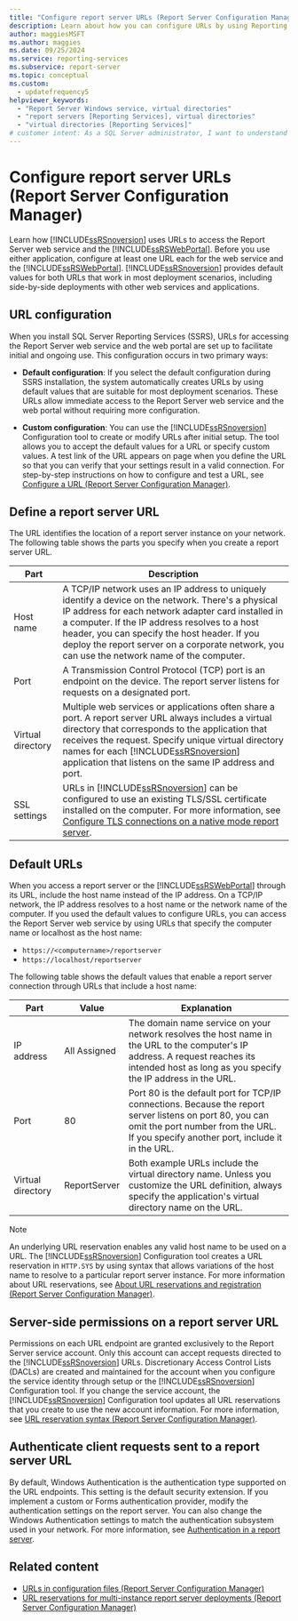 ```yaml
---
title: "Configure report server URLs (Report Server Configuration Manager)"
description: Learn about how you can configure URLs by using Reporting Services to access the Report Server web service and web portal.
author: maggiesMSFT
ms.author: maggies
ms.date: 09/25/2024
ms.service: reporting-services
ms.subservice: report-server
ms.topic: conceptual
ms.custom:
  - updatefrequency5
helpviewer_keywords:
  - "Report Server Windows service, virtual directories"
  - "report servers [Reporting Services], virtual directories"
  - "virtual directories [Reporting Services]"
# customer intent: As a SQL Server administrator, I want to understand how to configure report server URLs so that I can ensure proper access to the Report Server web service and the web portal.
---
```

# Configure report server URLs (Report Server Configuration Manager)

Learn how [!INCLUDE[ssRSnoversion](../../includes/ssrsnoversion-md.md)] uses URLs to access the Report Server web service and the [!INCLUDE[ssRSWebPortal](../../includes/ssrswebportal.md)]. Before you use either application, configure at least one URL each for the web service and the [!INCLUDE[ssRSWebPortal](../../includes/ssrswebportal.md)]. [!INCLUDE[ssRSnoversion](../../includes/ssrsnoversion-md.md)] provides default values for both URLs that work in most deployment scenarios, including side-by-side deployments with other web services and applications.

## URL configuration

When you install SQL Server Reporting Services (SSRS), URLs for accessing the Report Server web service and the web portal are set up to facilitate initial and ongoing use. This configuration occurs in two primary ways:

- **Default configuration**: If you select the default configuration during SSRS installation, the system automatically creates URLs by using default values that are suitable for most deployment scenarios. These URLs allow immediate access to the Report Server web service and the web portal without requiring more configuration.

- **Custom configuration**: You can use the [!INCLUDE[ssRSnoversion](../../includes/ssrsnoversion-md.md)] Configuration tool to create or modify URLs after initial setup. The tool allows you to accept the default values for a URL or specify custom values. A test link of the URL appears on page when you define the URL so that you can verify that your settings result in a valid connection. For step-by-step instructions on how to configure and test a URL, see [Configure a URL (Report Server Configuration Manager)](../../reporting-services/install-windows/configure-a-url-ssrs-configuration-manager.md).

## Define a report server URL

The URL identifies the location of a report server instance on your network. The following table shows the parts you specify when you create a report server URL.

|Part|Description|
|----------|-----------------|
|Host name|A TCP/IP network uses an IP address to uniquely identify a device on the network. There's a physical IP address for each network adapter card installed in a computer. If the IP address resolves to a host header, you can specify the host header. If you deploy the report server on a corporate network, you can use the network name of the computer.|
|Port|A Transmission Control Protocol (TCP) port is an endpoint on the device. The report server listens for requests on a designated port.|
|Virtual directory|Multiple web services or applications often share a port. A report server URL always includes a virtual directory that corresponds to the application that receives the request. Specify unique virtual directory names for each [!INCLUDE[ssRSnoversion](../../includes/ssrsnoversion-md.md)] application that listens on the same IP address and port.|
|SSL settings|URLs in [!INCLUDE[ssRSnoversion](../../includes/ssrsnoversion-md.md)] can be configured to use an existing TLS/SSL certificate installed on the computer. For more information, see [Configure TLS connections on a native mode report server](../../reporting-services/security/configure-ssl-connections-on-a-native-mode-report-server.md).|

## Default URLs

 When you access a report server or the [!INCLUDE[ssRSWebPortal](../../includes/ssrswebportal.md)] through its URL, include the host name instead of the IP address. On a TCP/IP network, the IP address resolves to a host name or the network name of the computer. If you used the default values to configure URLs, you can access the Report Server web service by using URLs that specify the computer name or localhost as the host name:

- `https://<computername>/reportserver`
- `https://localhost/reportserver`

 The following table shows the default values that enable a report server connection through URLs that include a host name:

|Part|Value|Explanation|
|----------|-----------|-----------------|
|IP address|All Assigned|The domain name service on your network resolves the host name in the URL to the computer's IP address. A request reaches its intended host as long as you specify the IP address in the URL.|
|Port|80|Port 80 is the default port for TCP/IP connections. Because the report server listens on port 80, you can omit the port number from the URL. If you specify another port, include it in the URL.|
|Virtual directory|ReportServer|Both example URLs include the virtual directory name. Unless you customize the URL definition, always specify the application's virtual directory name on the URL.|

> [!NOTE]
> An underlying URL reservation enables any valid host name to be used on a URL. The [!INCLUDE[ssRSnoversion](../../includes/ssrsnoversion-md.md)] Configuration tool creates a URL reservation in `HTTP.SYS` by using syntax that allows variations of the host name to resolve to a particular report server instance. For more information about URL reservations, see [About URL reservations and registration (Report Server Configuration Manager)](../../reporting-services/install-windows/about-url-reservations-and-registration-ssrs-configuration-manager.md).

## Server-side permissions on a report server URL

Permissions on each URL endpoint are granted exclusively to the Report Server service account. Only this account can accept requests directed to the [!INCLUDE[ssRSnoversion](../../includes/ssrsnoversion-md.md)] URLs. Discretionary Access Control Lists (DACLs) are created and maintained for the account when you configure the service identity through setup or the [!INCLUDE[ssRSnoversion](../../includes/ssrsnoversion-md.md)] Configuration tool. If you change the service account, the [!INCLUDE[ssRSnoversion](../../includes/ssrsnoversion-md.md)] Configuration tool updates all URL reservations that you create to use the new account information. For more information, see [URL reservation syntax &#40;Report Server Configuration Manager&#41;](../../reporting-services/install-windows/url-reservation-syntax-ssrs-configuration-manager.md).

## Authenticate client requests sent to a report server URL

By default, Windows Authentication is the authentication type supported on the URL endpoints. This setting is the default security extension. If you implement a custom or Forms authentication provider, modify the authentication settings on the report server. You can also change the Windows Authentication settings to match the authentication subsystem used in your network. For more information, see [Authentication in a report server](../../reporting-services/security/authentication-with-the-report-server.md).

## Related content

- [URLs in configuration files (Report Server Configuration Manager)](../../reporting-services/install-windows/urls-in-configuration-files-ssrs-configuration-manager.md)
- [URL reservations for multi-instance report server deployments (Report Server Configuration Manager)](../../reporting-services/install-windows/url-reservations-for-multi-instance-report-server-deployments.md)
